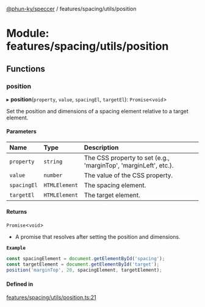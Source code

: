 [@phun-ky/speccer](../README.md) / features/spacing/utils/position

# Module: features/spacing/utils/position

## Functions

### position

▸ **position**(`property`, `value`, `spacingEl`, `targetEl`): `Promise`\<`void`\>

Set the position and dimensions of a spacing element relative to a target element.

#### Parameters

| Name | Type | Description |
| :------ | :------ | :------ |
| `property` | `string` | The CSS property to set (e.g., 'marginTop', 'marginLeft', etc.). |
| `value` | `number` | The value of the CSS property. |
| `spacingEl` | `HTMLElement` | The spacing element. |
| `targetEl` | `HTMLElement` | The target element. |

#### Returns

`Promise`\<`void`\>

- A promise that resolves after setting the position and dimensions.

**`Example`**

```ts
const spacingElement = document.getElementById('spacing');
const targetElement = document.getElementById('target');
position('marginTop', 20, spacingElement, targetElement);
```

#### Defined in

[features/spacing/utils/position.ts:21](https://github.com/phun-ky/speccer/blob/main/src/features/spacing/utils/position.ts#L21)
